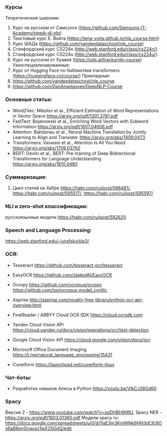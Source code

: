 ### Курсы
Теоретические широкие:
1. Курс на русском от Самсунга (https://github.com/Samsung-IT-Academy/stepik-dl-nlp)
2. Текстовый курс Е. Войта (https://lena-voita.github.io/nlp_course.html)
3. Курс ШАДа (https://github.com/yandexdataschool/nlp_course)
4. Стэнфордский курс CS224n (http://web.stanford.edu/class/cs224n/)
5. Стэнфордский курс CS224u (http://web.stanford.edu/class/cs224u/). 
6. Курс на русском от Хуавея (https://ods.ai/tracks/nlp-course)
Узкоспециализированные:
1. Курс от Hugging Face по библиотеке transformers (https://huggingface.co/course/) 
Прикладные:
1. https://github.com/yandexdataschool/nlp_course
2. https://github.com/DanAnastasyev/DeepNLP-Course

### Основные статьи:
- Word2Vec: Mikolov et al., Efficient Estimation of Word Representations in Vector Space https://arxiv.org/pdf/1301.3781.pdf
- FastText: Bojanowski et al., Enriching Word Vectors with Subword Information https://arxiv.org/pdf/1607.04606.pdf
- Attention: Bahdanau et al., Neural Machine Translation by Jointly Learning to Align and Translate: https://arxiv.org/abs/1409.0473
- Transformers: Vaswani et al., Attention Is All You Need https://arxiv.org/abs/1706.03762
- BERT: Devlin et al., BERT: Pre-training of Deep Bidirectional Transformers for Language Understanding https://arxiv.org/abs/1810.0480

### Суммаризация:
1. Цикл статей на Хабре https://habr.com/ru/post/596481/, https://habr.com/ru/post/595517/, https://habr.com/ru/post/595597/

### NLI и zero-shot классификации: 
русскоязычные модели https://habr.com/ru/post/582620

### Speech and Language Processing: 
https://web.stanford.edu/~jurafsky/slp3/

### OCR:

- Tesseract https://github.com/tesseract-ocr/tesseract
- EasyOCR https://github.com/JaidedAI/EasyOCR
- Ocropy https://github.com/ocropus/ocropy https://github.com/jze/ocropus-model_cyrillic
- Asprise http://asprise.com/royalty-free-library/python-ocr-api-overview.html

- FineReader / ABBYY Cloud OCR SDK https://cloud.ocrsdk.com
- Yandex Cloud Vision API https://cloud.yandex.ru/docs/vision/operations/ocr/text-detection
- Google Cloud Vision API https://cloud.google.com/vision/docs/ocr

- Microsoft Office Document Imaging https://t.me/natural_language_processing/15431
- Cuneiform https://launchpad.net/cuneiform-linux

### Чат-боты:
- Разработка навыков Алисы в Python https://youtu.be/VlkCJ26Gd60

### Spacy
Версия 2 - https://www.youtube.com/watch?v=sqDHBH9IjRU, 
Spacy NER -  https://arxiv.org/pdf/1603.01360.pdf 
Модели spacy ru: https://docs.google.com/spreadsheets/u/0/d/1laE3m3KmNlNk6HN3dC63IOs6aB8qyGnqusc1wX2SGdQ/edit
